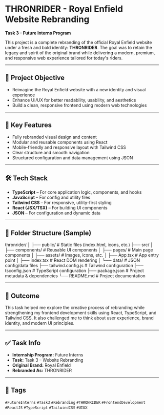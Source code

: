 # THRONRIDER - Royal Enfield Website Rebranding

**Task 3 – Future Interns Program**

This project is a complete rebranding of the official Royal Enfield website under a fresh and bold identity: **THRONRIDER**. The goal was to retain the legacy and spirit of the original brand while delivering a modern, premium, and responsive web experience tailored for today's riders.

---

## 🚀 Project Objective

- Reimagine the Royal Enfield website with a new identity and visual experience
- Enhance UI/UX for better readability, usability, and aesthetics
- Build a clean, responsive frontend using modern web technologies

---

## 🧠 Key Features

- Fully rebranded visual design and content
- Modular and reusable components using React
- Mobile-friendly and responsive layout with Tailwind CSS
- Clear structure and smooth navigation
- Structured configuration and data management using JSON

---

## 🛠️ Tech Stack

- **TypeScript** – For core application logic, components, and hooks
- **JavaScript** – For config and utility files
- **Tailwind CSS** – For responsive, utility-first styling
- **React (JSX/TSX)** – For building UI components
- **JSON** – For configuration and dynamic data

---

## 📁 Folder Structure (Sample)
thronrider/
│
├── public/ # Static files (index.html, icons, etc.)
├── src/
│ ├── components/ # Reusable UI components
│ ├── pages/ # Main page components
│ ├── assets/ # Images, icons, etc.
│ ├── App.tsx # App entry point
│ ├── index.tsx # React DOM rendering
│ └── data/ # JSON config/data files
├── tailwind.config.js # Tailwind configuration
├── tsconfig.json # TypeScript configuration
├── package.json # Project metadata & dependencies
└── README.md # Project documentation


---

## 📌 Outcome

This task helped me explore the creative process of rebranding while strengthening my frontend development skills using React, TypeScript, and Tailwind CSS. It also challenged me to think about user experience, brand identity, and modern UI principles.

---

## ✅ Task Info

- **Internship Program:** Future Interns
- **Task:** Task 3 – Website Rebranding
- **Original Brand:** Royal Enfield
- **Rebranded As:** THRONRIDER

---

## 🔖 Tags

`#FutureInterns` `#Task3` `#Rebranding` `#THRONRIDER` `#FrontendDevelopment` `#ReactJS` `#TypeScript` `#TailwindCSS` `#UIUX`

